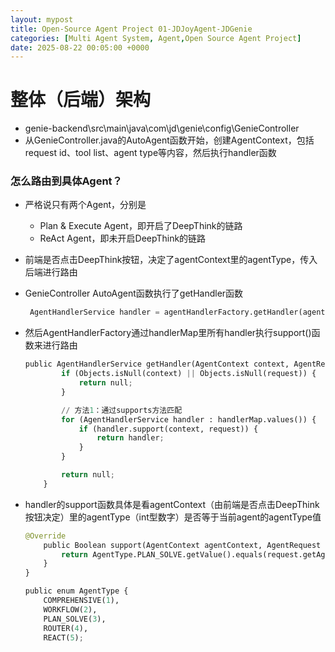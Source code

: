```yaml
---
layout: mypost
title: Open-Source Agent Project 01-JDJoyAgent-JDGenie
categories: [Multi Agent System, Agent,Open Source Agent Project]
date: 2025-08-22 00:05:00 +0000
---
```

# 整体（后端）架构

- genie-backend\src\main\java\com\jd\genie\config\GenieController
- 从GenieController.java的AutoAgent函数开始，创建AgentContext，包括request id、tool list、agent type等内容，然后执行handler函数

### 怎么路由到具体Agent？

- 严格说只有两个Agent，分别是
    - Plan & Execute Agent，即开启了DeepThink的链路
    - ReAct Agent，即未开启DeepThink的链路
- 前端是否点击DeepThink按钮，决定了agentContext里的agentType，传入后端进行路由
- GenieController AutoAgent函数执行了getHandler函数
    
    ```python
     AgentHandlerService handler = agentHandlerFactory.getHandler(agentContext, request);
    ```
    
- 然后AgentHandlerFactory通过handlerMap里所有handler执行support()函数来进行路由
    
    ```python
    public AgentHandlerService getHandler(AgentContext context, AgentRequest request) {
            if (Objects.isNull(context) || Objects.isNull(request)) {
                return null;
            }
    
            // 方法1：通过supports方法匹配
            for (AgentHandlerService handler : handlerMap.values()) {
                if (handler.support(context, request)) {
                    return handler;
                }
            }
    
            return null;
        }
    ```
    
- handler的support函数具体是看agentContext（由前端是否点击DeepThink按钮决定）里的agentType（int型数字）是否等于当前agent的agentType值
    
    ```python
    @Override
        public Boolean support(AgentContext agentContext, AgentRequest request) {
            return AgentType.PLAN_SOLVE.getValue().equals(request.getAgentType());
        }
    }
    ```
    
    ```python
    public enum AgentType {
        COMPREHENSIVE(1),
        WORKFLOW(2),
        PLAN_SOLVE(3),
        ROUTER(4),
        REACT(5);
    ```
